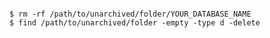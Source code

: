 <!-- usedin: [ _includes/_inlines/AddOns/common/database-backups] - layout:code post: database-backups_mongodb -->

```

$ rm -rf /path/to/unarchived/folder/YOUR_DATABASE_NAME
$ find /path/to/unarchived/folder -empty -type d -delete

```
